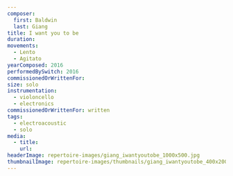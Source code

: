 ```yaml
---
composer:
  first: Baldwin
  last: Giang
title: I want you to be
duration:
movements:
  - Lento
  - Agitato
yearComposed: 2016
performedBySwitch: 2016
commissionedOrWrittenFor:
size: solo
instrumentation:
  - violoncello
  - electronics
commissionedOrWrittenFor: written
tags:
  - electroacoustic
  - solo
media:
  - title:
    url:
headerImage: repertoire-images/giang_iwantyoutobe_1000x500.jpg
thumbnailImage: repertoire-images/thumbnails/giang_iwantyoutobe_400x200.jpg
---
```

